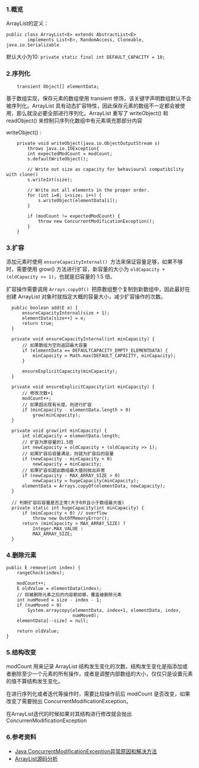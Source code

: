 ### 1.概览
ArrayList的定义：
``` 
public class ArrayList<E> extends AbstractList<E>
        implements List<E>, RandomAccess, Cloneable, java.io.Serializable
```
默认大小为10: `private static final int DEFAULT_CAPACITY = 10;`

### 2.序列化
``` 
    transient Object[] elementData;
```
基于数组实现，保存元素的数组使用 transient 修饰，该关键字声明数组默认不会被序列化。ArrayList 具有动态扩容特性，因此保存元素的数组不一定都会被使用，那么就没必要全部进行序列化。ArrayList 重写了 writeObject() 和 readObject() 来控制只序列化数组中有元素填充那部分内容

writeObject() :
``` 
    private void writeObject(java.io.ObjectOutputStream s)
        throws java.io.IOException{
        int expectedModCount = modCount;
        s.defaultWriteObject();

        // Write out size as capacity for behavioural compatibility with clone()
        s.writeInt(size);

        // Write out all elements in the proper order.
        for (int i=0; i<size; i++) {
            s.writeObject(elementData[i]);
        }

        if (modCount != expectedModCount) {
            throw new ConcurrentModificationException();
        }
    }
```

### 3.扩容
添加元素时使用 `ensureCapacityInternal() `方法来保证容量足够，如果不够时，需要使用 grow() 方法进行扩容，新容量的大小为 `oldCapacity + (oldCapacity >> 1)`，也就是旧容量的 1.5 倍。

扩容操作需要调用 `Arrays.copyOf() `把原数组整个复制到新数组中，因此最好在创建 ArrayList 对象时就指定大概的容量大小，减少扩容操作的次数。
``` 
  public boolean add(E e) {
      ensureCapacityInternal(size + 1);  
      elementData[size++] = e;
      return true;
  }
  
  private void ensureCapacityInternal(int minCapacity) {
      // 如果数组为空则返回最大容量
      if (elementData == DEFAULTCAPACITY_EMPTY_ELEMENTDATA) {
          minCapacity = Math.max(DEFAULT_CAPACITY, minCapacity);
      }

      ensureExplicitCapacity(minCapacity);
  }
  
  private void ensureExplicitCapacity(int minCapacity) {
      // 修改次数+1
      modCount++;
      // 如果超出现有长度，则进行扩容
      if (minCapacity - elementData.length > 0)
          grow(minCapacity);
  }
  
  private void grow(int minCapacity) {
      int oldCapacity = elementData.length;
      // 扩容为原容量的1.5倍
      int newCapacity = oldCapacity + (oldCapacity >> 1);
      // 如果扩容后容量满足，则就为扩容后的容量
      if (newCapacity - minCapacity < 0)
          newCapacity = minCapacity;
      // 如果扩容后超出数组最大值则抛出异常
      if (newCapacity - MAX_ARRAY_SIZE > 0)
          newCapacity = hugeCapacity(minCapacity);
      elementData = Arrays.copyOf(elementData, newCapacity);
  }
  
  // 判断扩容后容量是否正常(大于0并且小于数组最大值)
  private static int hugeCapacity(int minCapacity) {
      if (minCapacity < 0) // overflow
          throw new OutOfMemoryError();
      return (minCapacity > MAX_ARRAY_SIZE) ?
          Integer.MAX_VALUE :
          MAX_ARRAY_SIZE;
  }
```

### 4.删除元素
``` 
public E remove(int index) {
    rangeCheck(index);

    modCount++;
    E oldValue = elementData(index);
    // 将被删除元素之后的内容都前移，覆盖被删除元素
    int numMoved = size - index - 1;
    if (numMoved > 0)
        System.arraycopy(elementData, index+1, elementData, index,
                         numMoved);
    elementData[--size] = null; 

    return oldValue;
}
```

### 5.结构改变
modCount 用来记录 ArrayList 结构发生变化的次数。结构发生变化是指添加或者删除至少一个元素的所有操作，或者是调整内部数组的大小，仅仅只是设置元素的值不算结构发生变化。

在进行序列化或者迭代等操作时，需要比较操作前后 modCount 是否改变，如果改变了需要抛出 ConcurrentModificationException。

在ArrayList迭代的时候如果对其结构进行修改就会抛出ConcurrenModificationException

### 6.参考资料
- [Java ConcurrentModificationException异常原因和解决方法](http://www.cnblogs.com/dolphin0520/p/3933551.html)
- [ArrayList源码分析](https://blog.csdn.net/u010887744/article/details/49496093)